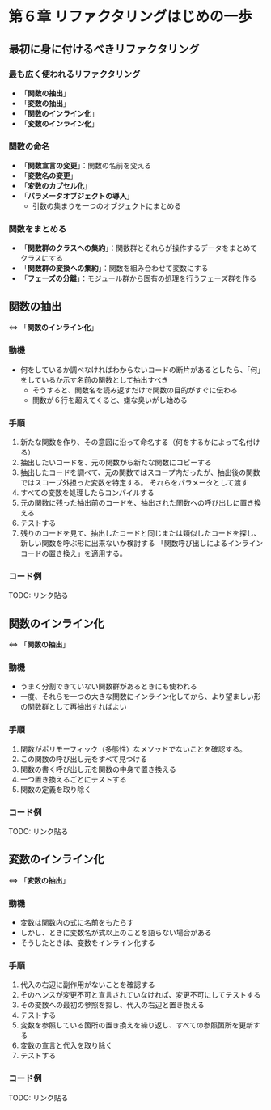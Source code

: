 # 第６章 リファクタリングはじめの一歩

## 最初に身に付けるべきリファクタリング

### 最も広く使われるリファクタリング

- 「**関数の抽出**」
- 「**変数の抽出**」
- 「**関数のインライン化**」
- 「**変数のインライン化**」

### 関数の命名

- 「**関数宣言の変更**」：関数の名前を変える
- 「**変数名の変更**」
- 「**変数のカプセル化**」
- 「**パラメータオブジェクトの導入**」
  - 引数の集まりを一つのオブジェクトにまとめる

### 関数をまとめる

- 「**関数群のクラスへの集約**」：関数群とそれらが操作するデータをまとめてクラスにする
- 「**関数群の変換への集約**」：関数を組み合わせて変数にする
- 「**フェーズの分離**」：モジュール群から固有の処理を行うフェーズ群を作る

## 関数の抽出

⇔ 「**関数のインライン化**」

### 動機

- 何をしているか調べなければわからないコードの断片があるとしたら、「何」をしているか示す名前の関数として抽出すべき
  - そうすると、関数名を読み返すだけで関数の目的がすぐに伝わる
  - 関数が６行を超えてくると、嫌な臭いがし始める

### 手順

1. 新たな関数を作り、その意図に沿って命名する（何をするかによって名付ける）
2. 抽出したいコードを、元の関数から新たな関数にコピーする
3. 抽出したコードを調べて、元の関数ではスコープ内だったが、抽出後の関数ではスコープ外担った変数を特定する。
   それらをパラメータとして渡す
4. すべての変数を処理したらコンパイルする
5. 元の関数に残った抽出前のコードを、抽出された関数への呼び出しに置き換える
6. テストする
7. 残りのコードを見て、抽出したコードと同じまたは類似したコードを探し、新しい関数を呼ぶ形に出来ないか検討する
   「関数呼び出しによるインラインコードの置き換え」を適用する。

### コード例

TODO: リンク貼る

## 関数のインライン化

⇔ 「**関数の抽出**」

### 動機

- うまく分割できていない関数群があるときにも使われる
- 一度、それらを一つの大きな関数にインライン化してから、より望ましい形の関数群として再抽出すればよい

### 手順

1. 関数がポリモーフィック（多態性）なメソッドでないことを確認する。
2. この関数の呼び出し元をすべて見つける
3. 関数の書く呼び出し元を関数の中身で置き換える
4. 一つ置き換えるごとにテストする
5. 関数の定義を取り除く

### コード例

TODO: リンク貼る

## 変数のインライン化

⇔ 「**変数の抽出**」

### 動機

- 変数は関数内の式に名前をもたらす
- しかし、ときに変数名が式以上のことを語らない場合がある
- そうしたときは、変数をインライン化する

### 手順

1. 代入の右辺に副作用がないことを確認する
2. そのヘンスが変更不可と宣言されていなければ、変更不可にしてテストする
3. その変数への最初の参照を探し、代入の右辺と置き換える
4. テストする
5. 変数を参照している箇所の置き換えを繰り返し、すべての参照箇所を更新する
6. 変数の宣言と代入を取り除く
7. テストする

### コード例

TODO: リンク貼る

